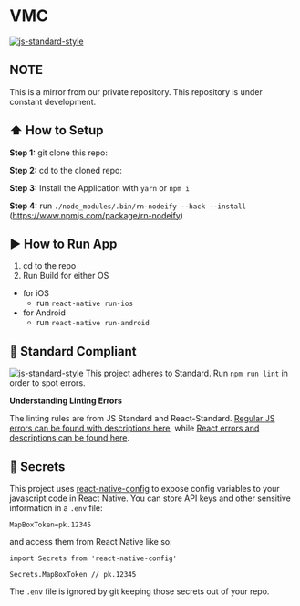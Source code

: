 #  VMC
[![js-standard-style](https://img.shields.io/badge/code%20style-standard-brightgreen.svg?style=flat)](http://standardjs.com/)

## NOTE

This is a mirror from our private repository. This repository is under constant development.

## :arrow_up: How to Setup

**Step 1:** git clone this repo:

**Step 2:** cd to the cloned repo:

**Step 3:** Install the Application with `yarn` or `npm i`

**Step 4:** run `./node_modules/.bin/rn-nodeify --hack --install` (https://www.npmjs.com/package/rn-nodeify)


## :arrow_forward: How to Run App

1. cd to the repo
2. Run Build for either OS
  * for iOS
    * run `react-native run-ios`
  * for Android
    * run `react-native run-android`

## :no_entry_sign: Standard Compliant

[![js-standard-style](https://cdn.rawgit.com/feross/standard/master/badge.svg)](https://github.com/feross/standard)
This project adheres to Standard. Run `npm run lint` in order to spot errors.

**Understanding Linting Errors**

The linting rules are from JS Standard and React-Standard.  [Regular JS errors can be found with descriptions here](http://eslint.org/docs/rules/), while [React errors and descriptions can be found here](https://github.com/yannickcr/eslint-plugin-react).

## :closed_lock_with_key: Secrets

This project uses [react-native-config](https://github.com/luggit/react-native-config) to expose config variables to your javascript code in React Native. You can store API keys
and other sensitive information in a `.env` file:

```
MapBoxToken=pk.12345
```

and access them from React Native like so:

```
import Secrets from 'react-native-config'

Secrets.MapBoxToken // pk.12345
```

The `.env` file is ignored by git keeping those secrets out of your repo.
